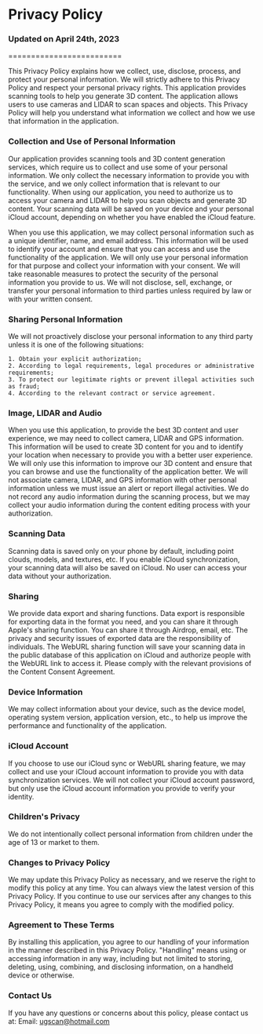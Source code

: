 # Privacy Policy
### Updated on April 24th, 2023
=========================

This Privacy Policy explains how we collect, use, disclose, process, and protect your personal information. We will strictly adhere to this Privacy Policy and respect your personal privacy rights.
This application provides scanning tools to help you generate 3D content. The application allows users to use cameras and LIDAR to scan spaces and objects. This Privacy Policy will help you understand what information we collect and how we use that information in the application.

### Collection and Use of Personal Information
Our application provides scanning tools and 3D content generation services, which require us to collect and use some of your personal information. We only collect the necessary information to provide you with the service, and we only collect information that is relevant to our functionality. When using our application, you need to authorize us to access your camera and LIDAR to help you scan objects and generate 3D content. Your scanning data will be saved on your device and your personal iCloud account, depending on whether you have enabled the iCloud feature.

When you use this application, we may collect personal information such as a unique identifier, name, and email address. This information will be used to identify your account and ensure that you can access and use the functionality of the application. We will only use your personal information for that purpose and collect your information with your consent. We will take reasonable measures to protect the security of the personal information you provide to us. We will not disclose, sell, exchange, or transfer your personal information to third parties unless required by law or with your written consent.

### Sharing Personal Information
We will not proactively disclose your personal information to any third party unless it is one of the following situations:

	1. Obtain your explicit authorization;
	2. According to legal requirements, legal procedures or administrative requirements;
	3. To protect our legitimate rights or prevent illegal activities such as fraud;
	4. According to the relevant contract or service agreement.

### Image, LIDAR and Audio
When you use this application, to provide the best 3D content and user experience, we may need to collect camera, LIDAR and GPS information. This information will be used to create 3D content for you and to identify your location when necessary to provide you with a better user experience.
We will only use this information to improve our 3D content and ensure that you can browse and use the functionality of the application better. We will not associate camera, LIDAR, and GPS information with other personal information unless we must issue an alert or report illegal activities.
We do not record any audio information during the scanning process, but we may collect your audio information during the content editing process with your authorization.

### Scanning Data
Scanning data is saved only on your phone by default, including point clouds, models, and textures, etc. If you enable iCloud synchronization, your scanning data will also be saved on iCloud. No user can access your data without your authorization.

### Sharing
We provide data export and sharing functions. Data export is responsible for exporting data in the format you need, and you can share it through Apple's sharing function. You can share it through Airdrop, email, etc. The privacy and security issues of exported data are the responsibility of individuals.
The WebURL sharing function will save your scanning data in the public database of this application on iCloud and authorize people with the WebURL link to access it. Please comply with the relevant provisions of the Content Consent Agreement.

### Device Information
We may collect information about your device, such as the device model, operating system version, application version, etc., to help us improve the performance and functionality of the application.

### iCloud Account
If you choose to use our iCloud sync or WebURL sharing feature, we may collect and use your iCloud account information to provide you with data synchronization services. We will not collect your iCloud account password, but only use the iCloud account information you provide to verify your identity.

### Children's Privacy
We do not intentionally collect personal information from children under the age of 13 or market to them.

### Changes to Privacy Policy
We may update this Privacy Policy as necessary, and we reserve the right to modify this policy at any time. You can always view the latest version of this Privacy Policy. If you continue to use our services after any changes to this Privacy Policy, it means you agree to comply with the modified policy.

### Agreement to These Terms
By installing this application, you agree to our handling of your information in the manner described in this Privacy Policy. "Handling" means using or accessing information in any way, including but not limited to storing, deleting, using, combining, and disclosing information, on a handheld device or otherwise.

### Contact Us
If you have any questions or concerns about this policy, please contact us at:
Email: ugscan@hotmail.com